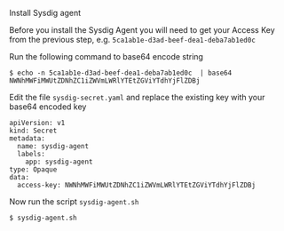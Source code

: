 


Install Sysdig agent

Before you install the Sysdig Agent you will need to get your Access Key from the previous step, e.g. `5ca1ab1e-d3ad-beef-dea1-deba7ab1ed0c`

Run the following command to base64 encode string

```
$ echo -n 5ca1ab1e-d3ad-beef-dea1-deba7ab1ed0c  | base64
NWNhMWFiMWUtZDNhZC1iZWVmLWRlYTEtZGViYTdhYjFlZDBj
```

Edit the file `sysdig-secret.yaml` and replace the existing key with your base64 encoded key

```
apiVersion: v1
kind: Secret
metadata:
  name: sysdig-agent
  labels:
    app: sysdig-agent
type: Opaque
data:
  access-key: NWNhMWFiMWUtZDNhZC1iZWVmLWRlYTEtZGViYTdhYjFlZDBj
```

Now run the script `sysdig-agent.sh`

```
$ sysdig-agent.sh

```
